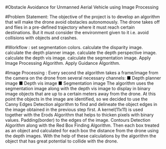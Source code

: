 #Obstacle Avoidance for Unmanned Aerial Vehicle using Image Processing

#Problem Statement:
The objective of the project is to develop an algorithm that will make the drone avoid
obstacles autonomously. The drone takes off and flies in a pre-defined trajectory where it must
reach certain destinations. But it must consider the environment given to it i.e.
avoid collisions with objects and crashes.

#Workflow :
set segmentation colors.
calculate the disparity image.
calculate the depth planner image.
calculate the depth perspective image.
calculate the depth vis image.
calculate the segmentation image.
Apply Image Processing Algorithm.
Apply Guidance Algorithm.

#Image Processing :
Every second the algorithm takes a frame/image from the camera on the drone
from several necessary channels:
■ Depth planner image
■ Depth vis image
■ Segmentation image
The algorithm uses the segmentation image along with the depth vis image to
display in binary image objects that are up to a certain meters away from the
drone.
At this point the objects in the image are identified, so we decided to use the
Canny Edges Detection algorithm to find and delineate the object edges in the
image obtained in the previous step first.
A kernel(11x11) is used together with the Erods Algorithm that helps to thicken
pixels with binary values.
Padding(border) to the edges of the image.
Contours Detection Algorithm along with the Red Box Finding Algorithm.
Then each box treated as an object and calculated for each box the distance
from the drone using the depth images. With the help of these calculations by the
algorithm the object that has great potential to collide with the drone.

